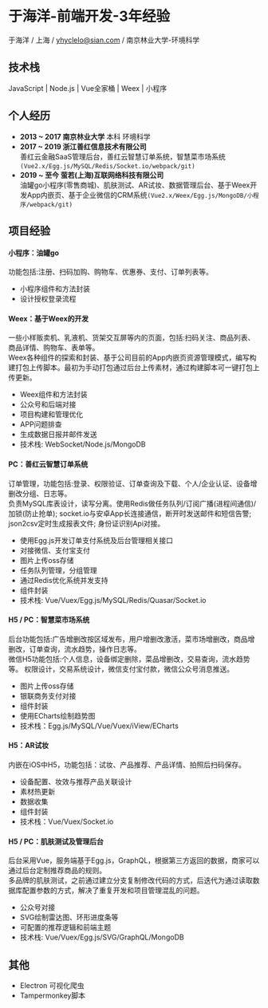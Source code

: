 # 于海洋-前端开发-3年经验
于海洋 / 上海 / yhyclelo@sian.com / 南京林业大学-环境科学

## 技术栈
JavaScript | Node.js | Vue全家桶 | Weex | 小程序
  
## 个人经历
* **2013 ~ 2017 南京林业大学** 本科 环境科学
* **2017 ~ 2019  浙江善红信息技术有限公司**  
善红云金融SaaS管理后台，善红云智慧订单系统，智慧菜市场系统`(Vue2.x/Egg.js/MySQL/Redis/Socket.io/webpack/git)`
* **2019 ~ 至今  萤若(上海)互联网络科技有限公司**  
油罐go小程序(零售商城)、肌肤测试、AR试妆、数据管理后台、基于Weex开发App内嵌页、基于企业微信的CRM系统`(Vue2.x/Weex/Egg.js/MongoDB/小程序/webpack/git)`

  

## 项目经验
#### 小程序：油罐go
功能包括:注册、扫码加购、购物车、优惠券、支付、订单列表等。
* 小程序组件和方法封装
* 设计授权登录流程

#### Weex：基于Weex的开发
一些小样贩卖机、乳液机、货架交互屏等内的页面，包括:扫码关注、商品列表、商品详情、购物车、表单等。  
Weex各种组件的探索和封装、基于公司目前的App内嵌页资源管理模式，编写构建打包上传脚本。最初为手动打包通过后台上传素材，通过构建脚本可一键打包上传更新。  
* Weex组件和方法封装
* 公众号和后端对接
* 项目构建和管理优化
* APP问题排查
* 生成数据日报并邮件发送
* 技术栈: WebSocket/Node.js/MongoDB

#### PC：善红云智慧订单系统
订单管理，功能包括:登录、权限验证、订单查询及下载、个人/企业认证、设备增删改分组、日志等。  
负责MySQL库表设计，读写分离。使用Redis做任务队列/订阅广播(进程间通信)/加锁(防止抢单); socket.io与安卓App长连接通信，断开时发送邮件和短信告警; json2csv定时生成报表文件; 身份证识别Api对接。
* 使用Egg.js开发订单支付系统及后台管理相关接口
* 对接微信、支付宝支付
* 图片上传oss存储
* 任务队列管理，分组管理
* 通过Redis优化系统并发支持
* 组件封装
* 技术栈: Vue/Vuex/Egg.js/MySQL/Redis/Quasar/Socket.io


#### H5 / PC：智慧菜市场系统  
后台功能包括:广告增删改按区域发布，用户增删改激活，菜市场增删改，商品增删改，订单查询，流水趋势，操作日志等。  
微信H5功能包括:个人信息，设备绑定删除，菜品增删改，交易查询，流水趋势等。 
权限设计，交易系统设计，微信支付宝付款，微信公众号消息推送。
* 图片上传oss存储
* 银联商务支付对接
* 组件封装
* 使用ECharts绘制趋势图
* 技术栈：Egg.js/MySQL/Vue/Vuex/iView/ECharts

#### H5：AR试妆
内嵌在iOS中H5，功能包括：试妆、产品推荐、产品详情、拍照后扫码保存。  
* 设备配置、妆效与推荐产品关联设计
* 素材热更新
* 数据收集
* 组件封装
* 技术栈：Vue/Vuex/Socket.io

#### H5 / PC：肌肤测试及管理后台
后台采用Vue，服务端基于Egg.js，GraphQL，根据第三方返回的数据，商家可以通过后台定制推荐商品的规则。  
多品牌的肌肤测试，之前通过建立分支复制修改代码的方式，后迭代为通过读取数据库配置参数的方式，解决了重复开发和项目管理混乱的问题。  
* 公众号对接
* SVG绘制雷达图、环形进度条等
* 可配置的推荐逻辑和前端主题
* 技术栈: Vue/Vuex/Egg.js/SVG/GraphQL/MongoDB

  
## 其他
* Electron 可视化爬虫
* Tampermonkey脚本
